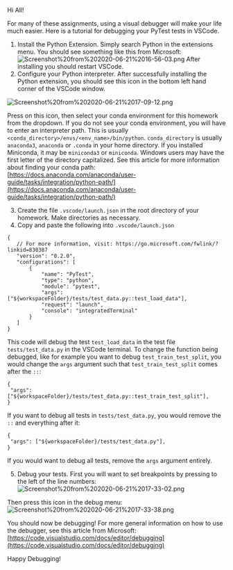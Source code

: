 Hi All! 

For many of these assignments, using a visual debugger will make your life much easier. Here is a tutorial for debugging your PyTest tests in VSCode. 

1. Install the Python Extension. Simply search Python in the extensions menu. You should see something like this from Microsoft:
![Screenshot%20from%202020-06-21%2016-56-03.png](https://campuspro-uploads.s3.us-west-2.amazonaws.com/63aa7cea-5e9c-4b62-96b7-8bbf3bc31b76/41546035-a0cc-47d4-96cd-a97d179a1b84/Screenshot%20from%202020-06-21%2016-56-03.png)
After installing you should restart VSCode.
2. Configure your Python interpreter. After successfully installing the Python extension, you should see this icon in the bottom left hand corner of the VSCode window.

![Screenshot%20from%202020-06-21%2017-09-12.png](https://campuspro-uploads.s3.us-west-2.amazonaws.com/63aa7cea-5e9c-4b62-96b7-8bbf3bc31b76/a65ba072-252c-46a4-ac08-b7e93229591a/Screenshot%20from%202020-06-21%2017-09-12.png)

Press on this icon, then select your conda environment for this homework from the dropdown. If you do not see your conda environment, you will have to enter an interpreter path. This is usually `<conda_directory>/envs/<env_name>/bin/python`.  `conda_directory` is usually `anaconda3`, `anaconda` or `.conda` in your home directory. If you installed Miniconda, it may be `miniconda3` or `miniconda`. Windows users may have the first letter of the directory capitalized. See this article for more information about finding your conda path: [https://docs.anaconda.com/anaconda/user-guide/tasks/integration/python-path/](https://docs.anaconda.com/anaconda/user-guide/tasks/integration/python-path/)

3. Create the file `.vscode/launch.json` in the root directory of your homework. Make directories as necessary.
4. Copy and paste the following into `.vscode/launch.json`
 ```
{
    // For more information, visit: https://go.microsoft.com/fwlink/?linkid=830387
    "version": "0.2.0",
    "configurations": [
        {
            "name": "PyTest",
            "type": "python",
            "module": "pytest",
            "args": ["${workspaceFolder}/tests/test_data.py::test_load_data"],
            "request": "launch",
            "console": "integratedTerminal"
        }
    ]
}
```
   This code will debug the test `test_load_data` in the test file `tests/test_data.py` in the VSCode terminal. To change the function being debugged, like for example you want to debug `test_train_test_split`, you would change the `args` argument such that `test_train_test_split` comes after the `::`:
```
{
 "args": ["${workspaceFolder}/tests/test_data.py::test_train_test_split"],
}
```
If you want to debug all tests in `tests/test_data.py`, you would remove the `::` and everything after it:
```
{
 "args": ["${workspaceFolder}/tests/test_data.py"],
}
```
If you would want to debug all tests, remove the `args` argument entirely.

5. Debug your tests. First you will want to set breakpoints by pressing to the left of the line numbers:
![Screenshot%20from%202020-06-21%2017-33-02.png](https://campuspro-uploads.s3.us-west-2.amazonaws.com/63aa7cea-5e9c-4b62-96b7-8bbf3bc31b76/030ed8c9-9ad1-4bb8-971d-cbaed86ab2fe/Screenshot%20from%202020-06-21%2017-33-02.png)

Then press this icon in the debug menu:
![Screenshot%20from%202020-06-21%2017-33-38.png](https://campuspro-uploads.s3.us-west-2.amazonaws.com/63aa7cea-5e9c-4b62-96b7-8bbf3bc31b76/fc938fc1-581b-4031-b6aa-87df58b10834/Screenshot%20from%202020-06-21%2017-33-38.png)

You should now be debugging! For more general information on how to use the debugger, see this article from Microsoft: [https://code.visualstudio.com/docs/editor/debugging](https://code.visualstudio.com/docs/editor/debugging)

Happy Debugging!

